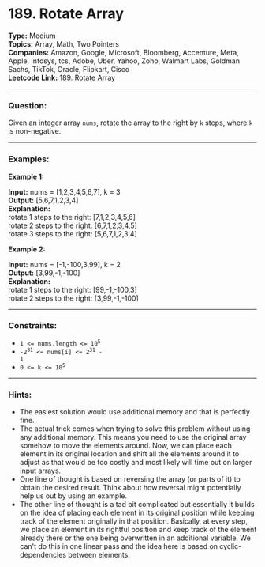 # 189. Rotate Array

__Type:__ Medium <br>
__Topics:__ Array, Math, Two Pointers <br>
__Companies:__ Amazon, Google, Microsoft, Bloomberg, Accenture, Meta, Apple, Infosys, tcs, Adobe, Uber, Yahoo, Zoho, Walmart Labs, Goldman Sachs, TikTok, Oracle, Flipkart, Cisco <br>
__Leetcode Link:__ [189. Rotate Array](https://leetcode.com/problems/rotate-array/description/)
<hr>

### Question:
Given an integer array `nums`, rotate the array to the right by `k` steps, where `k` is non-negative.
<hr>

### Examples:

__Example 1:__

__Input:__ nums = [1,2,3,4,5,6,7], k = 3 <br>
__Output:__ [5,6,7,1,2,3,4] <br>
__Explanation:__ <br>
rotate 1 steps to the right: [7,1,2,3,4,5,6] <br>
rotate 2 steps to the right: [6,7,1,2,3,4,5] <br>
rotate 3 steps to the right: [5,6,7,1,2,3,4]

__Example 2:__

__Input:__ nums = [-1,-100,3,99], k = 2 <br>
__Output:__ [3,99,-1,-100] <br>
__Explanation:__ <br>
rotate 1 steps to the right: [99,-1,-100,3] <br>
rotate 2 steps to the right: [3,99,-1,-100]
<hr>

### Constraints:

- <code>1 <= nums.length <= 10<sup>5</sup> </code>
- <code>-2<sup>31</sup> <= nums[i] <= 2<sup>31</sup> - 1</code>
- <code>0 <= k <= 10<sup>5</sup></code>
<hr>

### Hints:
- The easiest solution would use additional memory and that is perfectly fine.
- The actual trick comes when trying to solve this problem without using any additional memory. This means you need to use the original array somehow to move the elements around. Now, we can place each element in its original location and shift all the elements around it to adjust as that would be too costly and most likely will time out on larger input arrays.
- One line of thought is based on reversing the array (or parts of it) to obtain the desired result. Think about how reversal might potentially help us out by using an example.
- The other line of thought is a tad bit complicated but essentially it builds on the idea of placing each element in its original position while keeping track of the element originally in that position. Basically, at every step, we place an element in its rightful position and keep track of the element already there or the one being overwritten in an additional variable. We can't do this in one linear pass and the idea here is based on cyclic-dependencies between elements.
